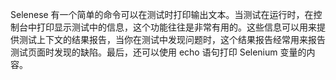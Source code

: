 Selenese 有一个简单的命令可以在测试时打印输出文本。当测试在运行时，在控制台中打印显示测试中的信息，这个功能往往是非常有用的。这些信息可以用来提供测试上下文的结果报告，当你在测试中发现问题时，这个结果报告经常用来报告测试页面时发现的缺陷。最后，还可以使用 echo 语句打印 Selenium 变量的内容。
